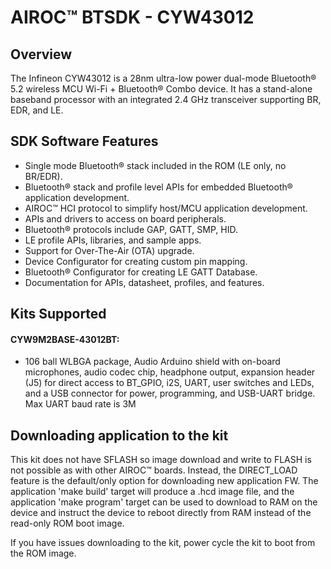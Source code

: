 # AIROC&#8482; BTSDK - CYW43012

## Overview

The Infineon CYW43012 is a 28nm ultra-low power dual-mode Bluetooth&#174; 5.2 wireless MCU Wi-Fi + Bluetooth&#174; Combo device. It has a stand-alone baseband processor with an integrated 2.4 GHz transceiver supporting BR, EDR, and LE.

## SDK Software Features
- Single mode Bluetooth&#174; stack included in the ROM (LE only, no BR/EDR).
- Bluetooth&#174; stack and profile level APIs for embedded Bluetooth&#174; application development.
- AIROC&#8482; HCI protocol to simplify host/MCU application development.
- APIs and drivers to access on board peripherals.
- Bluetooth&#174; protocols include GAP, GATT, SMP, HID.
- LE profile APIs, libraries, and sample apps.
- Support for Over-The-Air (OTA) upgrade.
- Device Configurator for creating custom pin mapping.
- Bluetooth&#174; Configurator for creating LE GATT Database.
- Documentation for APIs, datasheet, profiles, and features.

## Kits Supported
#### CYW9M2BASE-43012BT:
- 106 ball WLBGA package, Audio Arduino shield with on-board microphones,
  audio codec chip, headphone output, expansion header (J5) for direct access
  to BT_GPIO, i2S, UART, user switches and LEDs, and a USB connector for
  power, programming, and USB-UART bridge.
  Max UART baud rate is 3M

## Downloading application to the kit
This kit does not have SFLASH so image download and write to FLASH is not possible
as with other AIROC&#8482; boards.  Instead, the DIRECT_LOAD feature is the default/only
option for downloading new application FW.  The application 'make build' target
will produce a .hcd image file, and the application 'make program' target can be used to download to RAM on the device and instruct the device to reboot directly from RAM instead of the read-only ROM boot image.

If you have issues downloading to the kit, power cycle the kit to boot from the ROM
image.
